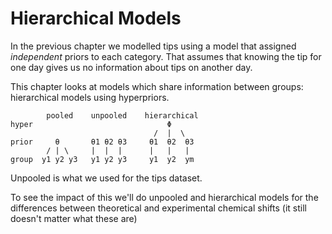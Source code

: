 # Hierarchical Models

In the previous chapter we modelled tips using a model that assigned
_independent_ priors to each category. That assumes that knowing the
tip for one day gives us no information about tips on another day.

This chapter looks at models which share information between groups:
hierarchical models using hyperpriors.

```
        pooled    unpooled    hierarchical
hyper                              Φ
                                /  |  \
prior     θ       θ1 θ2 θ3     θ1  θ2  θ3
        / | \     |  |  |      |   |   |
group  y1 y2 y3   y1 y2 y3     y1  y2  ym
```

Unpooled is what we used for the tips dataset.

To see the impact of this we'll do unpooled and hierarchical models
for the differences between theoretical and experimental chemical
shifts (it still doesn't matter what these are)
